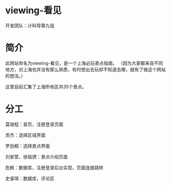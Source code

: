 # viewing-看见
开发团队：计科导第九组
# 简介
  此网站命名为viewing-看见，是一个上海必玩景点指南。
  （因为大家都来自不同地方，对上海也并没有那么熟悉，有时想出去玩却不知道去哪，就有了做这个网站的想法。）
  
  这里目前汇集了上海所有区共35个景点。
# 分工
莫竣程：首页，注册登录页面

贡杰：选择区域界面

罗劲桐：选择景点界面

刘家萱、徐铭骋：景点介绍页面

危枫：数据库，注册登录后台实现，页面连接跳转

史睿琪：数据库，评论区
